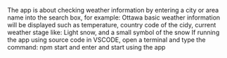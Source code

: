 The app is about checking weather information by entering a city or area name into the search box, for example: Ottawa
basic weather information will be displayed such as temperature, country code of the cidy, current weather stage like: Light snow, and a small symbol of the snow
If running the app using source code in VSCODE, open a terminal and type the command: npm start and enter and start using the app
